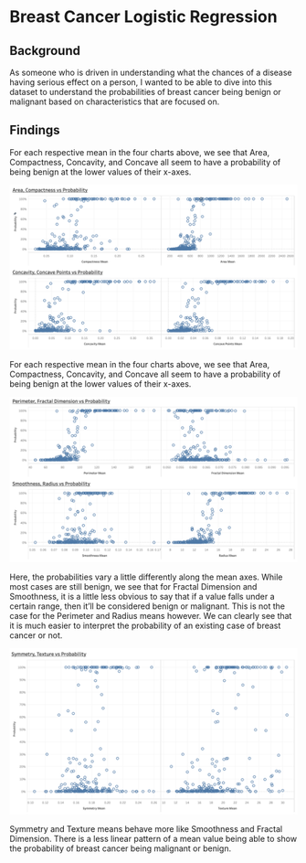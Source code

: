 # Breast Cancer Logistic Regression

## Background

As someone who is driven in understanding what the chances of a disease having serious effect on a person, I wanted to be able to dive into this dataset to understand the probabilities of breast cancer being benign or malignant based on characteristics that are focused on.

## Findings

For each respective mean in the four charts above, we see that Area, Compactness, Concavity, and Concave all seem to have a probability of being benign at the lower values of their x-axes.
 
 ![](Visualizations/Chart_1.png)
 
For each respective mean in the four charts above, we see that Area, Compactness, Concavity, and Concave all seem to have a probability of being benign at the lower values of their x-axes.
 
 ![](Visualizations/Chart_2.png)

Here, the probabilities vary a little differently along the mean axes. While most cases are still benign, we see that for Fractal Dimension and Smoothness, it is a little less obvious to say that if a value falls under a certain range, then it’ll be considered benign or malignant. This is not the case for the Perimeter and Radius means however. We can clearly see that it is much easier to interpret the probability of an existing case of breast cancer or not.
  
 ![](Visualizations/Chart_3.png)
 
Symmetry and Texture means behave more like Smoothness and Fractal Dimension. There is a less linear pattern of a mean value being able to show the probability of breast cancer being malignant or benign.
